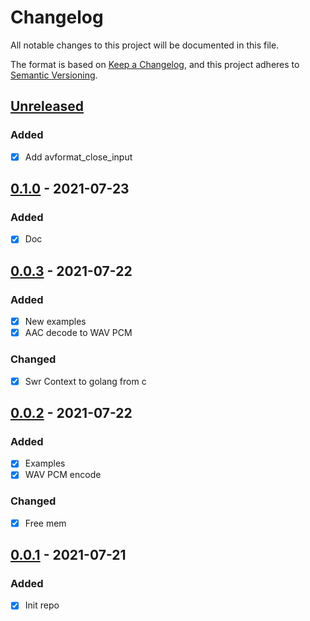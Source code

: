 # Changelog
All notable changes to this project will be documented in this file.

The format is based on [Keep a Changelog](https://keepachangelog.com/en/1.0.0/),
and this project adheres to [Semantic Versioning](https://semver.org/spec/v2.0.0.html).

## [Unreleased]
### Added
- [x] Add avformat_close_input

## [0.1.0] - 2021-07-23
### Added
- [x] Doc

## [0.0.3] - 2021-07-22
### Added
- [x] New examples
- [x] AAC decode to WAV PCM
### Changed
- [x] Swr Context to golang from c

## [0.0.2] - 2021-07-22
### Added
- [x] Examples
- [x] WAV PCM encode
### Changed
- [x] Free mem

## [0.0.1] - 2021-07-21
### Added
- [x] Init repo

[Unreleased]: https://github.com/Danile71/go-rtsp/compare/v0.1.0...master
[0.1.0]: https://github.com/Danile71/go-rtsp/compare/v0.0.3...v0.1.0
[0.0.3]: https://github.com/Danile71/go-rtsp/compare/v0.0.2...v0.0.3
[0.0.2]: https://github.com/Danile71/go-rtsp/compare/v0.0.1...v0.0.2
[0.0.1]: https://github.com/Danile71/go-rtsp/tree/v0.0.1

